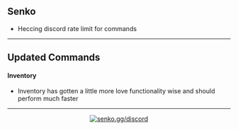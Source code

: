 ## Senko
- Heccing discord rate limit for commands

---

## Updated Commands

#### Inventory
- Inventory has gotten a little more love functionality wise and should perform much faster

---

<div align="center">

<a href="https://senko.gg/discord">
    <img src="https://img.shields.io/discord/777251087592718336?color=5865F2&label=senko.gg/discord&logo=discord&logoColor=white" alt="senko.gg/discord" />
</a>